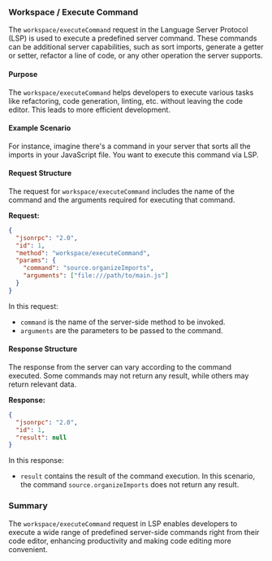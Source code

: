 ### Workspace / Execute Command

The `workspace/executeCommand` request in the Language Server Protocol (LSP) is used to execute a predefined server command. These commands can be additional server capabilities, such as sort imports, generate a getter or setter, refactor a line of code, or any other operation the server supports.

#### Purpose

The `workspace/executeCommand` helps developers to execute various tasks like refactoring, code generation, linting, etc. without leaving the code editor. This leads to more efficient development.

#### Example Scenario

For instance, imagine there's a command in your server that sorts all the imports in your JavaScript file. You want to execute this command via LSP.

#### Request Structure

The request for `workspace/executeCommand` includes the name of the command and the arguments required for executing that command.

**Request:**

```json
{
  "jsonrpc": "2.0",
  "id": 1,
  "method": "workspace/executeCommand",
  "params": {
    "command": "source.organizeImports",
    "arguments": ["file:///path/to/main.js"]
  }
}
```

In this request:
- `command` is the name of the server-side method to be invoked.
- `arguments` are the parameters to be passed to the command.

#### Response Structure

The response from the server can vary according to the command executed. Some commands may not return any result, while others may return relevant data. 

**Response:**

```json
{
  "jsonrpc": "2.0",
  "id": 1,
  "result": null
}
```

In this response:
- `result` contains the result of the command execution. In this scenario, the command `source.organizeImports` does not return any result.

### Summary

The `workspace/executeCommand` request in LSP enables developers to execute a wide range of predefined server-side commands right from their code editor, enhancing productivity and making code editing more convenient.